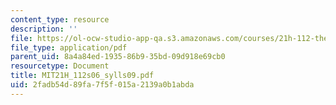 ```yaml
---
content_type: resource
description: ''
file: https://ol-ocw-studio-app-qa.s3.amazonaws.com/courses/21h-112-the-american-revolution-spring-2006/2fadb54d89fa7f5f015a2139a0b1abda_MIT21H_112s06_sylls09.pdf
file_type: application/pdf
parent_uid: 8a4a84ed-1935-86b9-35bd-09d918e69cb0
resourcetype: Document
title: MIT21H_112s06_sylls09.pdf
uid: 2fadb54d-89fa-7f5f-015a-2139a0b1abda
---
```

